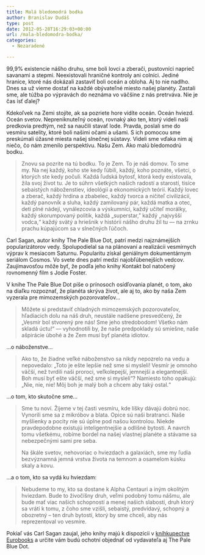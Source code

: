 ```yaml
---
title: Malá bledomodrá bodka
author: Branislav Dudáš
type: post
date: 2012-05-28T16:29:03+00:00
url: /mala-bledomodra-bodka/
categories:
  - Nezaradené

---
```

99,9% existencie nášho druhu, sme boli lovci a zberači, pustovníci naprieč savanami a stepmi. Neexistovali hraničné kontroly ani colníci. Jediné hranice, ktoré nás dokázali zastaviť boli oceán a obloha. Aj to nie nadlho. Dnes sa už vieme dostať na každé obývateľné miesto našej planéty. Zastali sme, ale túžba po výpravách do neznáma vo väčšine z nás pretrváva. Nie je čas ísť ďalej?<!--more-->

Kdekoľvek na Zemi stojíte, ak sa pozriete hore vidíte oceán. Oceán hviezd. Oceán svetov. Nepreniknuteľný oceán, rovnaký ako ten, ktorý videli naši predkovia predtým, než sa naučili stavať lode. Pravda, poslali sme do vesmíru satelity, ktoré boli našimi očami a ušami. S ich pomocou sme preskúmali úžasné miesta našej slnečnej sústavy. Videli sme vďaka nim aj niečo, čo nám zmenilo perspektívu. Našu Zem. Ako malú bledomodrú bodku.

> Znovu sa pozrite na tú bodku. To je Zem. To je náš domov. To sme my. Na nej každý, koho ste kedy ľúbili, každý, koho poznáte, všetci, o ktorých ste kedy počuli. Každá ľudská bytosť, ktorá kedy existovala, žila svoj život tu. Je to súhrn všetkých našich radostí a starostí, tisíce sebaistých náboženstiev, ideológií a ekonomických teórií. Každý lovec a zberač, každý hrdina a zbabelec, každý tvorca a ničiteľ civilizácií, každý panovník a sluha, každý zamilovaný pár, každá matka a otec, deti plné nádejí, vynálezcovia a výskumníci, každý učiteľ morálky, každý skorumpovaný politik, každá &#8222;superstar,” každý &#8222;najvyšší vodca,&#8220; každý svätý a hriešnik v histórii nášho druhu žil tu — na zrnku prachu kúpajúcom sa v slnečných ľúčoch.

Carl Sagan, autor knihy The Pale Blue Dot, patrí medzi najznámejších popularizátorov vedy. Spolupodielal sa na plánovaní a realizácii vesmírnych výprav k mesiacom Saturnu. Popularitu získal geniálnym dokumentárnym seriálom Cosmos. Vo svete dnes patrí medzi najobľúbenejších vedcov. Zaujímavosťou môže byť, že podľa jeho knihy Kontakt bol natočený rovnomenný film s Jodie Foster.

V knihe The Pale Blue Dot píše o prínosoch osídľovania planét, o tom, ako na diaľku rozpoznať, že planéta skrýva život, ale aj to, ako by naša Zem vyzerala pre mimozemských pozorovateľov…

> Môžete si predstaviť chladných mimozemských pozorovateľov, hľadiacich dolu na náš druh, neustále nadšene presvedčený, že &#8222;Vesmír bol stvorený pre nás! Sme jeho stredobodom! Všetko nám skladá úctu!&#8220; — vyhodnotili by, že naše predpoklady sú smiešne, naše ašpirácie úbohé a že Zem musí byť planéta idiotov.

…o náboženstve…

> Ako to, že žiadne veľké náboženstvo sa nikdy nepozrelo na vedu a nepovedalo: &#8222;Toto je ešte lepšie než sme si mysleli! Vesmír je omnoho väčší, než tvrdili naši proroci, veľkolepejší, jemnejší a elegantnejší. Boh musí byť ešte väčší, než sme si mysleli&#8220;? Namiesto toho opakujú: &#8222;Nie, nie, nie! Môj boh je malý boh a chcem aby taký ostal.&#8220;

…o tom, kto skutočne sme…

> Sme tu noví. Žijeme v tej časti vesmíru, kde líšky dávajú dobrú noc. Vynorili sme sa z mikróbov a blata. Opice sú naši bratranci. Naše myšlienky a pocity nie sú úplne pod našou kontrolou. Niekde pravdepodobne existujú inteligentnejšie a odlišné bytosti. A navrch tomu všetkému, robíme bordel na našej vlastnej planéte a stávame sa nebezpečnými sami pre seba.
> 
> Na škále svetov, nehovoriac o hviezdach a galaxiách, sme my ľudia bezvýznamná jemná vrstva života na temnom a osamelom kúsku skaly a kovu.

…a o tom, kto sa vydá ku hviezdam:

> Nebudeme to my, kto sa dostane k Alpha Centauri a iným okolitým hviezdam. Bude to živočíšny druh, veľmi podobný tomu nášmu, ale bude mať viac našich schopností a menej našich slabostí, druh ktorý sa vráti k tomu, z čoho sme vzišli, sebaistý, predvídavý, schopný a obozretný &#8211; ten druh bytostí, ktorý by sme chceli, aby nás reprezentoval vo vesmíre.

Pokiaľ vás Carl Sagan zaujal, jeho knihy majú k dispozícii v <a title="Carl Sagan v Eurobooks" href="http://www.eurobooks.sk/sk/autor/Sagan%2C+Carl/1/" target="_blank">kníhkupectve Eurobooks</a> a určite vám budú ochotní objednať od vydavateľa aj The Pale Blue Dot.

<div>
</div>

<div>
</div>

<div>
</div>